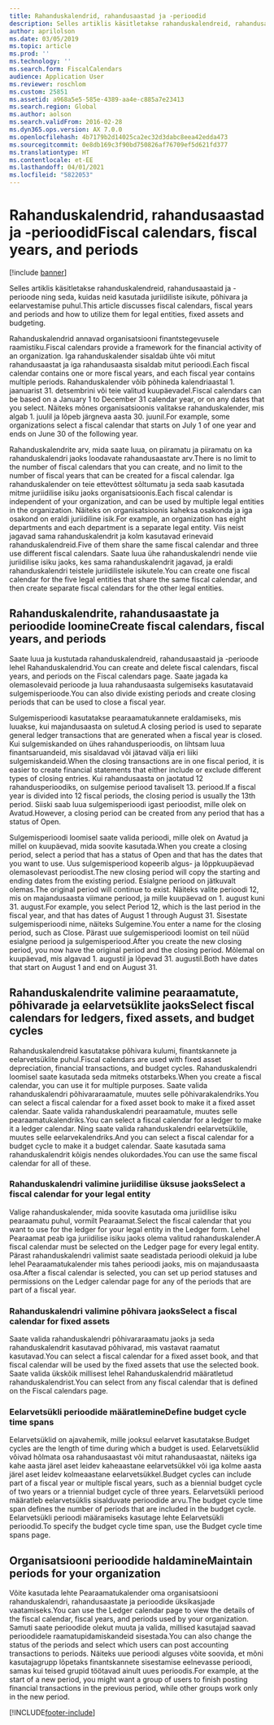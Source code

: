 ```yaml
---
title: Rahanduskalendrid, rahandusaastad ja -perioodid
description: Selles artiklis käsitletakse rahanduskalendreid, rahandusaastaid ja -perioode ning seda, kuidas neid kasutada juriidiliste isikute, põhivara ja eelarvestamise puhul.
author: aprilolson
ms.date: 03/05/2019
ms.topic: article
ms.prod: ''
ms.technology: ''
ms.search.form: FiscalCalendars
audience: Application User
ms.reviewer: roschlom
ms.custom: 25851
ms.assetid: a968a5e5-585e-4389-aa4e-c885a7e23413
ms.search.region: Global
ms.author: aolson
ms.search.validFrom: 2016-02-28
ms.dyn365.ops.version: AX 7.0.0
ms.openlocfilehash: 4b7179b2d14025ca2ec32d3dabc8eea42edda473
ms.sourcegitcommit: 0e8db169c3f90bd750826af76709ef5d621fd377
ms.translationtype: HT
ms.contentlocale: et-EE
ms.lasthandoff: 04/01/2021
ms.locfileid: "5822053"
---
```

# <a name="fiscal-calendars-fiscal-years-and-periods"></a><span data-ttu-id="a9d85-103">Rahanduskalendrid, rahandusaastad ja -perioodid</span><span class="sxs-lookup"><span data-stu-id="a9d85-103">Fiscal calendars, fiscal years, and periods</span></span>

[!include [banner](../includes/banner.md)]

<span data-ttu-id="a9d85-104">Selles artiklis käsitletakse rahanduskalendreid, rahandusaastaid ja -perioode ning seda, kuidas neid kasutada juriidiliste isikute, põhivara ja eelarvestamise puhul.</span><span class="sxs-lookup"><span data-stu-id="a9d85-104">This article discusses fiscal calendars, fiscal years and periods and how to utilize them for legal entities, fixed assets and budgeting.</span></span>

<span data-ttu-id="a9d85-105">Rahanduskalendrid annavad organisatsiooni finantstegevusele raamistiku.</span><span class="sxs-lookup"><span data-stu-id="a9d85-105">Fiscal calendars provide a framework for the financial activity of an organization.</span></span> <span data-ttu-id="a9d85-106">Iga rahanduskalender sisaldab ühte või mitut rahandusaastat ja iga rahandusaasta sisaldab mitut perioodi.</span><span class="sxs-lookup"><span data-stu-id="a9d85-106">Each fiscal calendar contains one or more fiscal years, and each fiscal year contains multiple periods.</span></span> <span data-ttu-id="a9d85-107">Rahanduskalender võib põhineda kalendriaastal 1. jaanuarist 31. detsembrini või teie valitud kuupäevadel.</span><span class="sxs-lookup"><span data-stu-id="a9d85-107">Fiscal calendars can be based on a January 1 to December 31 calendar year, or on any dates that you select.</span></span> <span data-ttu-id="a9d85-108">Näiteks mõnes organisatsioonis valitakse rahanduskalender, mis algab 1. juulil ja lõpeb järgneva aasta 30. juunil.</span><span class="sxs-lookup"><span data-stu-id="a9d85-108">For example, some organizations select a fiscal calendar that starts on July 1 of one year and ends on June 30 of the following year.</span></span> 

<span data-ttu-id="a9d85-109">Rahanduskalendrite arv, mida saate luua, on piiramatu ja piiramatu on ka rahanduskalendri jaoks loodavate rahandusaastate arv.</span><span class="sxs-lookup"><span data-stu-id="a9d85-109">There is no limit to the number of fiscal calendars that you can create, and no limit to the number of fiscal years that can be created for a fiscal calendar.</span></span> <span data-ttu-id="a9d85-110">Iga rahanduskalender on teie ettevõttest sõltumatu ja seda saab kasutada mitme juriidilise isiku jaoks organisatsioonis.</span><span class="sxs-lookup"><span data-stu-id="a9d85-110">Each fiscal calendar is independent of your organization, and can be used by multiple legal entities in the organization.</span></span> <span data-ttu-id="a9d85-111">Näiteks on organisatsioonis kaheksa osakonda ja iga osakond on eraldi juriidiline isik.</span><span class="sxs-lookup"><span data-stu-id="a9d85-111">For example, an organization has eight departments and each department is a separate legal entity.</span></span> <span data-ttu-id="a9d85-112">Viis neist jagavad sama rahanduskalendrit ja kolm kasutavad erinevaid rahanduskalendreid.</span><span class="sxs-lookup"><span data-stu-id="a9d85-112">Five of them share the same fiscal calendar and three use different fiscal calendars.</span></span> <span data-ttu-id="a9d85-113">Saate luua ühe rahanduskalendri nende viie juriidilise isiku jaoks, kes sama rahanduskalendrit jagavad, ja eraldi rahanduskalendri teistele juriidilistele isikutele.</span><span class="sxs-lookup"><span data-stu-id="a9d85-113">You can create one fiscal calendar for the five legal entities that share the same fiscal calendar, and then create separate fiscal calendars for the other legal entities.</span></span>

## <a name="create-fiscal-calendars-fiscal-years-and-periods"></a><span data-ttu-id="a9d85-114">Rahanduskalendrite, rahandusaastate ja perioodide loomine</span><span class="sxs-lookup"><span data-stu-id="a9d85-114">Create fiscal calendars, fiscal years, and periods</span></span>
<span data-ttu-id="a9d85-115">Saate luua ja kustutada rahanduskalendreid, rahandusaastaid ja -perioode lehel Rahanduskalendrid.</span><span class="sxs-lookup"><span data-stu-id="a9d85-115">You can create and delete fiscal calendars, fiscal years, and periods on the Fiscal calendars page.</span></span> <span data-ttu-id="a9d85-116">Saate jagada ka olemasolevaid perioode ja luua rahandusaasta sulgemiseks kasutatavaid sulgemisperioode.</span><span class="sxs-lookup"><span data-stu-id="a9d85-116">You can also divide existing periods and create closing periods that can be used to close a fiscal year.</span></span> 

<span data-ttu-id="a9d85-117">Sulgemisperioodi kasutatakse pearaamatukannete eraldamiseks, mis luuakse, kui majandusaasta on suletud.</span><span class="sxs-lookup"><span data-stu-id="a9d85-117">A closing period is used to separate general ledger transactions that are generated when a fiscal year is closed.</span></span> <span data-ttu-id="a9d85-118">Kui sulgemiskanded on ühes rahandusperioodis, on lihtsam luua finantsaruandeid, mis sisaldavad või jätavad välja eri liiki sulgemiskandeid.</span><span class="sxs-lookup"><span data-stu-id="a9d85-118">When the closing transactions are in one fiscal period, it is easier to create financial statements that either include or exclude different types of closing entries.</span></span> <span data-ttu-id="a9d85-119">Kui rahandusaasta on jaotatud 12 rahandusperioodiks, on sulgemise periood tavaliselt 13. periood.</span><span class="sxs-lookup"><span data-stu-id="a9d85-119">If a fiscal year is divided into 12 fiscal periods, the closing period is usually the 13th period.</span></span> <span data-ttu-id="a9d85-120">Siiski saab luua sulgemisperioodi igast perioodist, mille olek on Avatud.</span><span class="sxs-lookup"><span data-stu-id="a9d85-120">However, a closing period can be created from any period that has a status of Open.</span></span> 

<span data-ttu-id="a9d85-121">Sulgemisperioodi loomisel saate valida perioodi, mille olek on Avatud ja millel on kuupäevad, mida soovite kasutada.</span><span class="sxs-lookup"><span data-stu-id="a9d85-121">When you create a closing period, select a period that has a status of Open and that has the dates that you want to use.</span></span> <span data-ttu-id="a9d85-122">Uus sulgemisperiood kopeerib algus- ja lõppkuupäevad olemasolevast perioodist.</span><span class="sxs-lookup"><span data-stu-id="a9d85-122">The new closing period will copy the starting and ending dates from the existing period.</span></span> <span data-ttu-id="a9d85-123">Esialgne periood on jätkuvalt olemas.</span><span class="sxs-lookup"><span data-stu-id="a9d85-123">The original period will continue to exist.</span></span> <span data-ttu-id="a9d85-124">Näiteks valite perioodi 12, mis on majandusaasta viimane periood, ja mille kuupäevad on 1. august kuni 31. august.</span><span class="sxs-lookup"><span data-stu-id="a9d85-124">For example, you select Period 12, which is the last period in the fiscal year, and that has dates of August 1 through August 31.</span></span> <span data-ttu-id="a9d85-125">Sisestate sulgemisperioodi nime, näiteks Sulgemine.</span><span class="sxs-lookup"><span data-stu-id="a9d85-125">You enter a name for the closing period, such as Close.</span></span> <span data-ttu-id="a9d85-126">Pärast uue sulgemisperioodi loomist on teil nüüd esialgne periood ja sulgemisperiood.</span><span class="sxs-lookup"><span data-stu-id="a9d85-126">After you create the new closing period, you now have the original period and the closing period.</span></span> <span data-ttu-id="a9d85-127">Mõlemal on kuupäevad, mis algavad 1. augustil ja lõpevad 31. augustil.</span><span class="sxs-lookup"><span data-stu-id="a9d85-127">Both have dates that start on August 1 and end on August 31.</span></span>

## <a name="select-fiscal-calendars-for-ledgers-fixed-assets-and-budget-cycles"></a><span data-ttu-id="a9d85-128">Rahanduskalendrite valimine pearaamatute, põhivarade ja eelarvetsüklite jaoks</span><span class="sxs-lookup"><span data-stu-id="a9d85-128">Select fiscal calendars for ledgers, fixed assets, and budget cycles</span></span>
<span data-ttu-id="a9d85-129">Rahanduskalendreid kasutatakse põhivara kulumi, finantskannete ja eelarvetsüklite puhul.</span><span class="sxs-lookup"><span data-stu-id="a9d85-129">Fiscal calendars are used with fixed asset depreciation, financial transactions, and budget cycles.</span></span> <span data-ttu-id="a9d85-130">Rahanduskalendri loomisel saate kasutada seda mitmeks otstarbeks.</span><span class="sxs-lookup"><span data-stu-id="a9d85-130">When you create a fiscal calendar, you can use it for multiple purposes.</span></span> <span data-ttu-id="a9d85-131">Saate valida rahanduskalendri põhivararaamatule, muutes selle põhivarakalendriks.</span><span class="sxs-lookup"><span data-stu-id="a9d85-131">You can select a fiscal calendar for a fixed asset book to make it a fixed asset calendar.</span></span> <span data-ttu-id="a9d85-132">Saate valida rahanduskalendri pearaamatule, muutes selle pearaamatukalendriks.</span><span class="sxs-lookup"><span data-stu-id="a9d85-132">You can select a fiscal calendar for a ledger to make it a ledger calendar.</span></span> <span data-ttu-id="a9d85-133">Ning saate valida rahanduskalendri eelarvetsüklile, muutes selle eelarvekalendriks.</span><span class="sxs-lookup"><span data-stu-id="a9d85-133">And you can select a fiscal calendar for a budget cycle to make it a budget calendar.</span></span> <span data-ttu-id="a9d85-134">Saate kasutada sama rahanduskalendrit kõigis nendes olukordades.</span><span class="sxs-lookup"><span data-stu-id="a9d85-134">You can use the same fiscal calendar for all of these.</span></span>

### <a name="select-a-fiscal-calendar-for-your-legal-entity"></a><span data-ttu-id="a9d85-135">Rahanduskalendri valimine juriidilise üksuse jaoks</span><span class="sxs-lookup"><span data-stu-id="a9d85-135">Select a fiscal calendar for your legal entity</span></span>

<span data-ttu-id="a9d85-136">Valige rahanduskalender, mida soovite kasutada oma juriidilise isiku pearaamatu puhul, vormilt Pearaamat.</span><span class="sxs-lookup"><span data-stu-id="a9d85-136">Select the fiscal calendar that you want to use for the ledger for your legal entity in the Ledger form.</span></span> <span data-ttu-id="a9d85-137">Lehel Pearaamat peab iga juriidilise isiku jaoks olema valitud rahanduskalender.</span><span class="sxs-lookup"><span data-stu-id="a9d85-137">A fiscal calendar must be selected on the Ledger page for every legal entity.</span></span> <span data-ttu-id="a9d85-138">Pärast rahanduskalendri valimist saate seadistada perioodi olekuid ja lube lehel Pearaamatukalender mis tahes perioodi jaoks, mis on majandusaasta osa.</span><span class="sxs-lookup"><span data-stu-id="a9d85-138">After a fiscal calendar is selected, you can set up period statuses and permissions on the Ledger calendar page for any of the periods that are part of a fiscal year.</span></span>

### <a name="select-a-fiscal-calendar-for-fixed-assets"></a><span data-ttu-id="a9d85-139">Rahanduskalendri valimine põhivara jaoks</span><span class="sxs-lookup"><span data-stu-id="a9d85-139">Select a fiscal calendar for fixed assets</span></span>

<span data-ttu-id="a9d85-140">Saate valida rahanduskalendri põhivararaamatu jaoks ja seda rahanduskalendrit kasutavad põhivarad, mis vastavat raamatut kasutavad.</span><span class="sxs-lookup"><span data-stu-id="a9d85-140">You can select a fiscal calendar for a fixed asset book, and that fiscal calendar will be used by the fixed assets that use the selected book.</span></span> <span data-ttu-id="a9d85-141">Saate valida ükskõik millisest lehel Rahanduskalendrid määratletud rahanduskalendrist.</span><span class="sxs-lookup"><span data-stu-id="a9d85-141">You can select from any fiscal calendar that is defined on the Fiscal calendars page.</span></span>

### <a name="define-budget-cycle-time-spans"></a><span data-ttu-id="a9d85-142">Eelarvetsükli perioodide määratlemine</span><span class="sxs-lookup"><span data-stu-id="a9d85-142">Define budget cycle time spans</span></span>

<span data-ttu-id="a9d85-143">Eelarvetsüklid on ajavahemik, mille jooksul eelarvet kasutatakse.</span><span class="sxs-lookup"><span data-stu-id="a9d85-143">Budget cycles are the length of time during which a budget is used.</span></span> <span data-ttu-id="a9d85-144">Eelarvetsüklid võivad hõlmata osa rahandusaastast või mitut rahandusaastat, näiteks iga kahe aasta järel aset leidev kaheaastane eelarvetsükkel või iga kolme aasta järel aset leidev kolmeaastane eelarvetsükkel.</span><span class="sxs-lookup"><span data-stu-id="a9d85-144">Budget cycles can include part of a fiscal year or multiple fiscal years, such as a biennial budget cycle of two years or a triennial budget cycle of three years.</span></span> <span data-ttu-id="a9d85-145">Eelarvetsükli periood määratleb eelarvetsüklis sisalduvate perioodide arvu.</span><span class="sxs-lookup"><span data-stu-id="a9d85-145">The budget cycle time span defines the number of periods that are included in the budget cycle.</span></span> <span data-ttu-id="a9d85-146">Eelarvetsükli perioodi määramiseks kasutage lehte Eelarvetsükli perioodid.</span><span class="sxs-lookup"><span data-stu-id="a9d85-146">To specify the budget cycle time span, use the Budget cycle time spans page.</span></span>

## <a name="maintain-periods-for-your-organization"></a><span data-ttu-id="a9d85-147">Organisatsiooni perioodide haldamine</span><span class="sxs-lookup"><span data-stu-id="a9d85-147">Maintain periods for your organization</span></span>
<span data-ttu-id="a9d85-148">Võite kasutada lehte Pearaamatukalender oma organisatsiooni rahanduskalendri, rahandusaastate ja perioodide üksikasjade vaatamiseks.</span><span class="sxs-lookup"><span data-stu-id="a9d85-148">You can use the Ledger calendar page to view the details of the fiscal calendar, fiscal years, and periods used by your organization.</span></span> <span data-ttu-id="a9d85-149">Samuti saate perioodide olekut muuta ja valida, millised kasutajad saavad perioodidele raamatupidamiskandeid sisestada.</span><span class="sxs-lookup"><span data-stu-id="a9d85-149">You can also change the status of the periods and select which users can post accounting transactions to periods.</span></span> <span data-ttu-id="a9d85-150">Näiteks uue perioodi alguses võite soovida, et mõni kasutajagrupp lõpetaks finantskannete sisestamise eelnevasse perioodi, samas kui teised grupid töötavad ainult uues perioodis.</span><span class="sxs-lookup"><span data-stu-id="a9d85-150">For example, at the start of a new period, you might want a group of users to finish posting financial transactions in the previous period, while other groups work only in the new period.</span></span>







[!INCLUDE[footer-include](../../includes/footer-banner.md)]